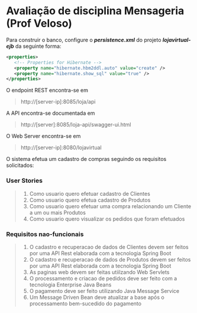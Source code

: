 # Avaliação de disciplina Mensageria (Prof Veloso)

Para construir o banco, configure o ***persistence.xml*** do projeto ***lojavirtual-ejb*** da seguinte forma:

```xml
<properties>
   <!-- Properties for Hibernate -->
   <property name="hibernate.hbm2ddl.auto" value="create" />
   <property name="hibernate.show_sql" value="true" />
</properties>
```
O endpoint REST encontra-se em
> http://[server-ip]:8085/loja/api

A API encontra-se documentada em
> http://[server]:8085/loja-api/swagger-ui.html

O Web Server encontra-se em
> http://[server-ip]:8080/lojavirtual

O sistema efetua um cadastro de compras seguindo os requisitos solicitados:

### User Stories

> 1. Como usuario quero efetuar cadastro de Clientes
> 2. Como usuario quero efetua cadastro de Produtos
> 3. Como usuario quero efetuar uma compra relacionando um Cliente a um ou mais Produtos
> 4. Como usuario quero visualizar os pedidos que foram efetuados

### Requisitos nao-funcionais

> 1. O cadastro e recuperacao de dados de Clientes devem ser feitos por uma API Rest elaborada com a tecnologia Spring Boot
> 2. O cadastro e recuperacao de dados de Produtos devem ser feitos por uma API Rest elaborada com a tecnologia Spring Boot
> 3. As paginas web devem ser feitas utiilzando Web Servlets
> 4. O processamento e criacao de pedidos deve ser feito com a tecnologia Enterprise Java Beans
> 5. O pagamento deve ser feito utilizando Java Message Service
> 6. Um Message Driven Bean deve atualizar a base após o processamento bem-sucedido do pagamento
